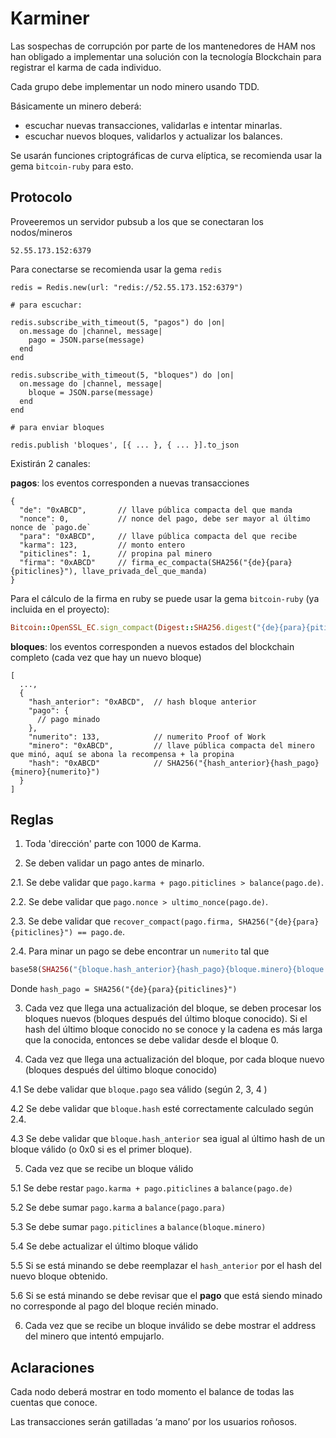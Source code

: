 # Karminer

Las sospechas de corrupción por parte de los mantenedores de HAM nos han obligado a implementar una solución con la tecnología Blockchain para registrar el karma de cada individuo.

Cada grupo debe implementar un nodo minero usando TDD.

Básicamente un minero deberá:
  * escuchar nuevas transacciones, validarlas e intentar minarlas.
  * escuchar nuevos bloques, validarlos y actualizar los balances.

Se usarán funciones criptográficas de curva elíptica, se recomienda usar la gema `bitcoin-ruby` para esto.

## Protocolo

Proveeremos un servidor pubsub a los que se conectaran los nodos/mineros

```
52.55.173.152:6379
```

Para conectarse se recomienda usar la gema `redis`

```
redis = Redis.new(url: "redis://52.55.173.152:6379")

# para escuchar:

redis.subscribe_with_timeout(5, "pagos") do |on|
  on.message do |channel, message|
    pago = JSON.parse(message)
  end
end

redis.subscribe_with_timeout(5, "bloques") do |on|
  on.message do |channel, message|
    bloque = JSON.parse(message)
  end
end

# para enviar bloques

redis.publish 'bloques', [{ ... }, { ... }].to_json

```

Existirán 2 canales:

**pagos**: los eventos corresponden a nuevas transacciones

```
{
  "de": "0xABCD",       // llave pública compacta del que manda
  "nonce": 0,           // nonce del pago, debe ser mayor al último nonce de `pago.de`
  "para": "0xABCD",     // llave pública compacta del que recibe
  "karma": 123,         // monto entero
  "piticlines": 1,      // propina pal minero
  "firma": "0xABCD"     // firma_ec_compacta(SHA256("{de}{para}{piticlines}"), llave_privada_del_que_manda)
}
```


Para el cálculo de la firma en ruby se puede usar la gema `bitcoin-ruby` (ya incluida en el proyecto):

```ruby
Bitcoin::OpenSSL_EC.sign_compact(Digest::SHA256.digest("{de}{para}{piticlines}"), llave_privada_hex)
```

**bloques**: los eventos corresponden a nuevos estados del blockchain completo (cada vez que hay un nuevo bloque)

```
[
  ...,
  {
    "hash_anterior": "0xABCD",  // hash bloque anterior
    "pago": {
      // pago minado
    },
    "numerito": 133,            // numerito Proof of Work
    "minero": "0xABCD",         // llave pública compacta del minero que minó, aquí se abona la recompensa + la propina
    "hash": "0xABCD"            // SHA256("{hash_anterior}{hash_pago}{minero}{numerito}")
  }
]
```

## Reglas

1. Toda 'dirección' parte con 1000 de Karma.

2. Se deben validar un pago antes de minarlo.

2.1. Se debe validar que `pago.karma + pago.piticlines > balance(pago.de)`.

2.2. Se debe validar que `pago.nonce > ultimo_nonce(pago.de)`.

2.3. Se debe validar que `recover_compact(pago.firma, SHA256("{de}{para}{piticlines}") == pago.de`.

2.4. Para minar un pago se debe encontrar un `numerito` tal que

```ruby
base58(SHA256("{bloque.hash_anterior}{hash_pago}{bloque.minero}{bloque.numerito}")).donwcase.end_with?('frog')
```

Donde `hash_pago = SHA256("{de}{para}{piticlines}")`

3. Cada vez que llega una actualización del bloque, se deben procesar los bloques nuevos (bloques después del último bloque conocido). Si el hash del último bloque conocido no se conoce y la cadena es más larga que la conocida, entonces se debe validar desde el bloque 0.

4. Cada vez que llega una actualización del bloque, por cada bloque nuevo (bloques después del último bloque conocido)

4.1 Se debe validar que `bloque.pago` sea válido (según 2, 3, 4 )

4.2 Se debe validar que `bloque.hash` esté correctamente calculado según 2.4.

4.3 Se debe validar que `bloque.hash_anterior` sea igual al último hash de un bloque válido (o 0x0 si es el primer bloque).

5. Cada vez que se recibe un bloque válido

5.1 Se debe restar `pago.karma + pago.piticlines` a `balance(pago.de)`

5.2 Se debe sumar `pago.karma` a `balance(pago.para)`

5.3 Se debe sumar `pago.piticlines` a `balance(bloque.minero)`

5.4 Se debe actualizar el último bloque válido

5.5 Si se está minando se debe reemplazar el `hash_anterior` por el hash del nuevo bloque obtenido.

5.6 Si se está minando se debe revisar que el **pago** que está siendo minado no corresponde al pago del bloque recién minado.

6. Cada vez que se recibe un bloque inválido se debe mostrar el address del minero que intentó empujarlo.

## Aclaraciones

Cada nodo deberá mostrar en todo momento el balance de todas las cuentas que conoce.

Las transacciones serán gatilladas ‘a mano’ por los usuarios roñosos.
